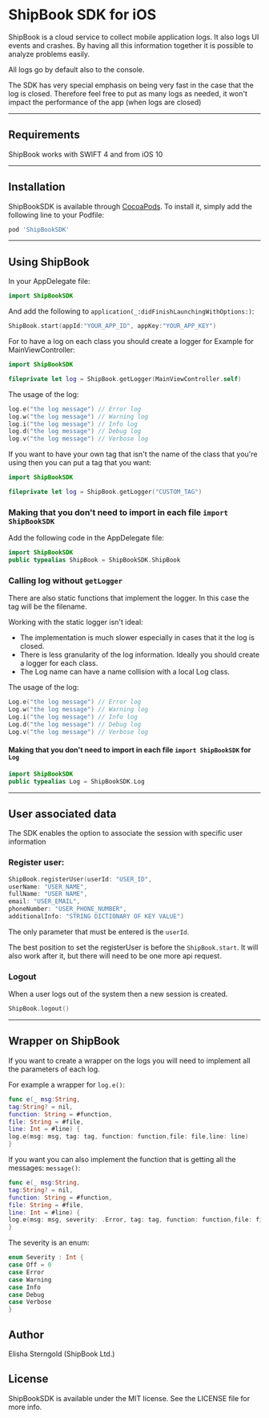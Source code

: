 # ShipBook SDK for iOS

ShipBook is a cloud service to collect mobile application logs. It also logs UI events and crashes. By having all this information together it is possible to analyze problems easily.

All logs go by default also to the console.

The SDK has very special emphasis on being very fast in the case that the log is closed. Therefore feel free to put as many logs as needed, it won't impact the performance of the app (when logs are closed)

---
## Requirements
ShipBook works with SWIFT 4 and from iOS 10

---
## Installation

ShipBookSDK is available through [CocoaPods](http://cocoapods.org). To install
it, simply add the following line to your Podfile:

```ruby
pod 'ShipBookSDK'
```
---
##  Using ShipBook

In your AppDelegate file:
```swift
import ShipBookSDK
```

And add the following to `application(_:didFinishLaunchingWithOptions:)`:

```swift
ShipBook.start(appId:"YOUR_APP_ID", appKey:"YOUR_APP_KEY")
```

For to have a log on each class you should create a logger for Example for MainViewController:
```swift
import ShipBookSDK

fileprivate let log = ShipBook.getLogger(MainViewController.self)
```

The usage of the log:

```swift
log.e("the log message") // Error log
log.w("the log message") // Warning log
log.i("the log message") // Info log
log.d("the log message") // Debug log
log.v("the log message") // Verbose log
```

If you want to have your own tag that isn't the name of the class that you're using then you can put a tag that you want:
```swift
import ShipBookSDK

fileprivate let log = ShipBook.getLogger("CUSTOM_TAG")
```

### Making that you don't need to import in each file `import ShipBookSDK`
Add the following code in the AppDelegate file:
```swift
import ShipBookSDK
public typealias ShipBook = ShipBookSDK.ShipBook
```

### Calling log without `getLogger`
There are also static functions that implement the logger. In this case the tag will be the filename.

Working with the static logger isn't ideal:
* The implementation is much slower especially in cases that it the log is closed.
* There is less granularity of the log information. Ideally you should create a logger for each class.
* The Log name can have a name collision with a local Log class.

The usage of the log:
```swift
Log.e("the log message") // Error log
Log.w("the log message") // Warning log
Log.i("the log message") // Info log
Log.d("the log message") // Debug log
Log.v("the log message") // Verbose log
```


#### Making that you don't need to import in each file `import ShipBookSDK` for `Log`
```swift
import ShipBookSDK
public typealias Log = ShipBookSDK.Log
```

---

## User associated data
The SDK enables the option to associate the session with specific user information

### Register user:
```swift
ShipBook.registerUser(userId: "USER_ID",
userName: "USER_NAME",
fullName: "USER NAME",
email: "USER_EMAIL",
phoneNumber: "USER_PHONE_NUMBER",
additionalInfo: "STRING DICTIONARY OF KEY VALUE")
```
The only parameter that must be entered is the `userId`.

The best position to set the registerUser is before the `ShipBook.start`. It will also work after it, but there will need to be one more api request.

### Logout
When a user logs out of the system then a new session is created.
```swift
ShipBook.logout()
```

---

## Wrapper on ShipBook
If you want to create a wrapper on the logs you will need to implement all the parameters of each log.

For example a wrapper for `log.e()`:
```swift
func e(_ msg:String,
tag:String? = nil,
function: String = #function,
file: String = #file,
line: Int = #line) {
log.e(msg: msg, tag: tag, function: function,file: file,line: line)
}
```

If you want you can also implement the function that is getting all the messages: `message()`:

```swift
func e(_ msg:String,
tag:String? = nil,
function: String = #function,
file: String = #file,
line: Int = #line) {
log.e(msg: msg, severity: .Error, tag: tag, function: function,file: file,line: line)
}
```
The severity is an enum:
```swift
enum Severity : Int {
case Off = 0
case Error
case Warning
case Info
case Debug
case Verbose
}
```

## Author

Elisha Sterngold (ShipBook Ltd.)

## License

ShipBookSDK is available under the MIT license. See the LICENSE file for more info.
